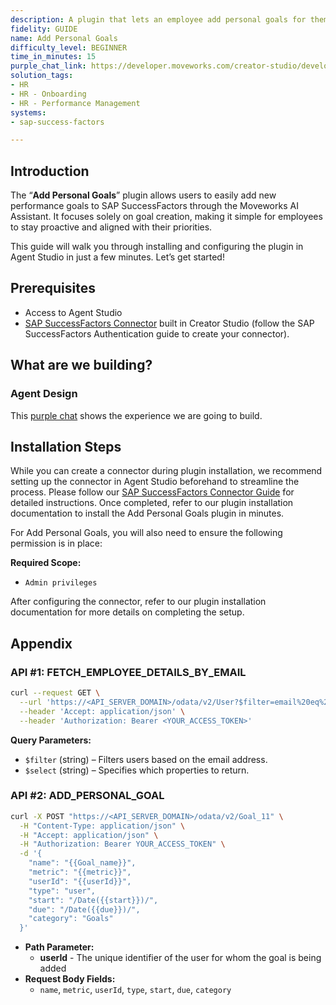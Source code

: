 ```yaml
---
description: A plugin that lets an employee add personal goals for themselves.
fidelity: GUIDE
name: Add Personal Goals
difficulty_level: BEGINNER
time_in_minutes: 15
purple_chat_link: https://developer.moveworks.com/creator-studio/developer-tools/purple-chat?conversation=%7B%22startTimestamp%22%3A%2211%3A43+AM%22%2C%22messages%22%3A%5B%7B%22role%22%3A%22user%22%2C%22parts%22%3A%5B%7B%22richText%22%3A%22I%27d+like+to+add+new+goals+from+my+performance+review.%22%7D%5D%7D%2C%7B%22role%22%3A%22assistant%22%2C%22parts%22%3A%5B%7B%22richText%22%3A%22%3Cp%3EPlease+list+your+goals+with+their+titles+and+descriptions.%3Cbr%3E%3C%2Fp%3E%22%7D%5D%7D%2C%7B%22role%22%3A%22user%22%2C%22parts%22%3A%5B%7B%22richText%22%3A%22%3Cp%3E1.+Improve+customer+satisfaction+-+Increase+scores+by+10%25+with+faster+responses+and+training.+%3Cbr%3E2.+Enhance+product+knowledge+-+Complete+4+new+product+modules.+%3Cbr%3E3.+Boost+sales+figures+-+Target+a+15%25+sales+increase+by+Q3.%3C%2Fp%3E%22%7D%5D%7D%2C%7B%22role%22%3A%22assistant%22%2C%22parts%22%3A%5B%7B%22reasoningSteps%22%3A%5B%7B%22status%22%3A%22success%22%2C%22richText%22%3A%22%3Cp%3ESummarizing+and+pulling+appropriate+plugin+%3C%2Fp%3E%22%7D%5D%7D%2C%7B%22richText%22%3A%22%3Cp%3EPlease+confirm+these+are+the+goals.%3C%2Fp%3E%22%7D%2C%7B%22richText%22%3A%22%3Cb%3E%3Cp%3ENew+Goals%3Cbr%3E%3C%2Fp%3E%3C%2Fb%3E%3Cbr%3E%3Cp%3E1.+%3Cb%3EImprove+customer+satisfaction%3C%2Fb%3E+-+Increase+scores+by+10%25+with+faster+responses+and+training.%3Cbr%3E2.+%3Cb%3EEnhance+product+knowledge%3C%2Fb%3E+-+Complete+4+new+product+modules.%3Cbr%3E3.+%3Cb%3EBoost+sales+figures%3C%2Fb%3E+-+Target+a+15%25+sales+increase+by+Q3.%3C%2Fp%3E%22%7D%2C%7B%22buttons%22%3A%5B%7B%22style%22%3A%22filled%22%2C%22buttonText%22%3A%22Confirm%22%7D%2C%7B%22style%22%3A%22outlined%22%2C%22buttonText%22%3A%22Edit%22%7D%2C%7B%22style%22%3A%22outlined%22%2C%22buttonText%22%3A%22Cancel%22%7D%5D%7D%5D%7D%5D%7D
solution_tags:
- HR
- HR - Onboarding
- HR - Performance Management
systems:
- sap-success-factors

---
```

## Introduction

The “**Add Personal Goals**” plugin allows users to easily add new performance goals to SAP SuccessFactors through the Moveworks AI Assistant. It focuses solely on goal creation, making it simple for employees to stay proactive and aligned with their priorities.

This guide will walk you through installing and configuring the plugin in Agent Studio in just a few minutes. Let’s get started!

## **Prerequisites**

- Access to Agent Studio
- [SAP SuccessFactors Connector](https://developer.moveworks.com/creator-studio/resources/connector/?id=sap-success-factors&commit_id=21f2fb0f5f2b0852c62a72235121cd8d78d6b46b;) built in Creator Studio (follow the SAP SuccessFactors Authentication guide to create your connector).

## **What are we building?**

### Agent Design

This [purple chat](https://developer.moveworks.com/creator-studio/developer-tools/purple-chat?conversation=%7B%22startTimestamp%22%3A%2211%3A43+AM%22%2C%22messages%22%3A%5B%7B%22role%22%3A%22user%22%2C%22parts%22%3A%5B%7B%22richText%22%3A%22I%27d+like+to+add+new+goals+from+my+performance+review.%22%7D%5D%7D%2C%7B%22role%22%3A%22assistant%22%2C%22parts%22%3A%5B%7B%22richText%22%3A%22%3Cp%3EPlease+list+your+goals+with+their+titles+and+descriptions.%3Cbr%3E%3C%2Fp%3E%22%7D%5D%7D%2C%7B%22role%22%3A%22user%22%2C%22parts%22%3A%5B%7B%22richText%22%3A%22%3Cp%3E1.+Improve+customer+satisfaction+-+Increase+scores+by+10%25+with+faster+responses+and+training.+%3Cbr%3E2.+Enhance+product+knowledge+-+Complete+4+new+product+modules.+%3Cbr%3E3.+Boost+sales+figures+-+Target+a+15%25+sales+increase+by+Q3.%3C%2Fp%3E%22%7D%5D%7D%2C%7B%22role%22%3A%22assistant%22%2C%22parts%22%3A%5B%7B%22reasoningSteps%22%3A%5B%7B%22status%22%3A%22success%22%2C%22richText%22%3A%22%3Cp%3ESummarizing+and+pulling+appropriate+plugin+%3C%2Fp%3E%22%7D%5D%7D%2C%7B%22richText%22%3A%22%3Cp%3EPlease+confirm+these+are+the+goals.%3C%2Fp%3E%22%7D%2C%7B%22richText%22%3A%22%3Cb%3E%3Cp%3ENew+Goals%3Cbr%3E%3C%2Fp%3E%3C%2Fb%3E%3Cbr%3E%3Cp%3E1.+%3Cb%3EImprove+customer+satisfaction%3C%2Fb%3E+-+Increase+scores+by+10%25+with+faster+responses+and+training.%3Cbr%3E2.+%3Cb%3EEnhance+product+knowledge%3C%2Fb%3E+-+Complete+4+new+product+modules.%3Cbr%3E3.+%3Cb%3EBoost+sales+figures%3C%2Fb%3E+-+Target+a+15%25+sales+increase+by+Q3.%3C%2Fp%3E%22%7D%2C%7B%22buttons%22%3A%5B%7B%22style%22%3A%22filled%22%2C%22buttonText%22%3A%22Confirm%22%7D%2C%7B%22style%22%3A%22outlined%22%2C%22buttonText%22%3A%22Edit%22%7D%2C%7B%22style%22%3A%22outlined%22%2C%22buttonText%22%3A%22Cancel%22%7D%5D%7D%5D%7D%5D%7D) shows the experience we are going to build.

## Installation Steps

While you can create a connector during plugin installation, we recommend setting up the connector in Agent Studio beforehand to streamline the process. Please follow our [SAP SuccessFactors Connector Guide](https://developer.moveworks.com/creator-studio/resources/connector/?id=sap-success-factors&commit_id=21f2fb0f5f2b0852c62a72235121cd8d78d6b46b;) for detailed instructions. Once completed, refer to our plugin installation documentation to install the Add Personal Goals plugin in minutes.

For Add Personal Goals, you will also need to ensure the following permission is in place:

**Required Scope:**

- `Admin privileges`

After configuring the connector, refer to our plugin installation documentation for more details on completing the setup.

## **Appendix**

### **API #1: FETCH_EMPLOYEE_DETAILS_BY_EMAIL**

```bash
curl --request GET \
  --url 'https://<API_SERVER_DOMAIN>/odata/v2/User?$filter=email%20eq%20%27{{email}}%27&$select=userId,firstName,lastName,displayName,nickname,email,location,department,status,gender,timeZone,employeeClass,hireDate,impactOfLoss,riskOfLoss,jobCode,businessPhone,salary,compensationSalaryRateType,empId' \
  --header 'Accept: application/json' \
  --header 'Authorization: Bearer <YOUR_ACCESS_TOKEN>'
```

**Query Parameters:**

- `$filter` (string) – Filters users based on the email address.
- `$select` (string) – Specifies which properties to return.

### **API #2: ADD_PERSONAL_GOAL**

```bash
curl -X POST "https://<API_SERVER_DOMAIN>/odata/v2/Goal_11" \
  -H "Content-Type: application/json" \
  -H "Accept: application/json" \
  -H "Authorization: Bearer YOUR_ACCESS_TOKEN" \
  -d '{
    "name": "{{Goal_name}}",
    "metric": "{{metric}}",
    "userId": "{{userId}}",
    "type": "user",
    "start": "/Date({{start}})/",  
    "due": "/Date({{due}})/",    
    "category": "Goals"
  }'

```

- **Path Parameter:**
    - **userId** - The unique identifier of the user for whom the goal is being added
- **Request Body Fields:**
    - `name`, `metric`, `userId`, `type`, `start`, `due`, `category`